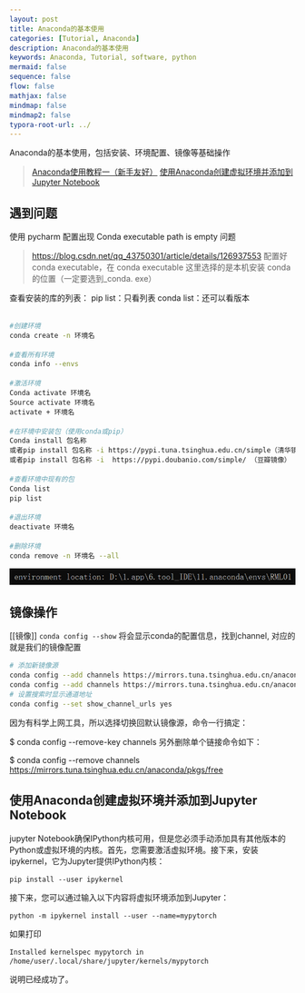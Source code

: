 ```yaml
---
layout: post
title: Anaconda的基本使用
categories: [Tutorial, Anaconda]
description: Anaconda的基本使用
keywords: Anaconda, Tutorial, software, python
mermaid: false
sequence: false
flow: false
mathjax: false
mindmap: false
mindmap2: false
typora-root-url: ../
---
```


Anaconda的基本使用，包括安装、环境配置、镜像等基础操作

 > [Anaconda使用教程一（新手友好）](https://zhuanlan.zhihu.com/p/348120084)
 > [使用Anaconda创建虚拟环境并添加到Jupyter Notebook](https://blog.csdn.net/hongguihuang/article/details/108566702)

## 遇到问题

使用 pycharm 配置出现 Conda executable path is empty 问题
> https://blog.csdn.net/qq_43750301/article/details/126937553
> 配置好 conda executable，在 conda executable 这里选择的是本机安装 conda 的位置（一定要选到_conda. exe）

查看安装的库的列表：
pip list：只看列表
conda list：还可以看版本

```sh

#创建环境
conda create -n 环境名

#查看所有环境
conda info --envs

#激活环境
Conda activate 环境名
Source activate 环境名
activate + 环境名

#在环境中安装包（使用conda或pip）
Conda install 包名称
或者pip install 包名称 -i https://pypi.tuna.tsinghua.edu.cn/simple（清华镜像）
或者pip install 包名称 -i  https://pypi.doubanio.com/simple/ （豆瓣镜像）

#查看环境中现有的包
Conda list
pip list

#退出环境
deactivate 环境名

#删除环境
conda remove -n 环境名 --all

```
![image.png](/images/posts/2023-09-15-basic-use-of-anaconda/20230531162524.png)

## 镜像操作

[[镜像]]
`conda config --show` 将会显示conda的配置信息，找到channel, 对应的就是我们的镜像配置

```sh
# 添加新镜像源
conda config --add channels https://mirrors.tuna.tsinghua.edu.cn/anaconda/pkgs/free/
conda config --add channels https://mirrors.tuna.tsinghua.edu.cn/anaconda/pkgs/main/
# 设置搜索时显示通道地址
conda config --set show_channel_urls yes

```

因为有科学上网工具，所以选择切换回默认镜像源，命令一行搞定：

$ conda config --remove-key channels
另外删除单个链接命令如下：

$ conda config --remove channels https://mirrors.tuna.tsinghua.edu.cn/anaconda/pkgs/free

## 使用Anaconda创建虚拟环境并添加到Jupyter Notebook

jupyter Notebook确保IPython内核可用，但是您必须手动添加具有其他版本的Python或虚拟环境的内核。首先，您需要激活虚拟环境。接下来，安装ipykernel，它为Jupyter提供IPython内核：

```
pip install --user ipykernel
```

接下来，您可以通过输入以下内容将虚拟环境添加到Jupyter：

```
python -m ipykernel install --user --name=mypytorch
```

如果打印

```
Installed kernelspec mypytorch in /home/user/.local/share/jupyter/kernels/mypytorch
```

说明已经成功了。